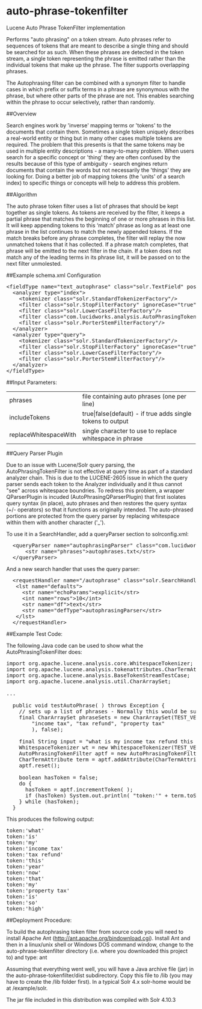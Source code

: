 auto-phrase-tokenfilter
=======================

Lucene Auto Phrase TokenFilter implementation


Performs "auto phrasing" on a token stream. Auto phrases refer to sequences of tokens that
are meant to describe a single thing and should be searched for as such. When these phrases
are detected in the token stream, a single token representing the phrase is emitted rather than
the individual tokens that make up the phrase. The filter supports overlapping phrases.

The Autophrasing filter can be combined with a synonym filter to handle cases in which prefix or
suffix terms in a phrase are synonymous with the phrase, but where other parts of the phrase are
not. This enables searching within the phrase to occur selectively, rather than randomly.

##Overview

Search engines work by 'inverse' mapping terms or 'tokens' to the documents that contain
them. Sometimes a single token uniquely describes a real-world entity or thing but in many
other cases multiple tokens are required.  The problem that this presents is that the same
tokens may be used in multiple entity descriptions - a many-to-many problem. When users
search for a specific concept or 'thing' they are often confused by the results because of
this type of ambiguity - search engines return documents that contain the words but not
necessarily the 'things' they are looking for. Doing a better job of mapping tokens (the 'units'
of a search index) to specific things or concepts will help to address this problem.

##Algorithm

The auto phrase token filter uses a list of phrases that should be kept together as single 
tokens. As tokens are received by the filter, it keeps a partial phrase that matches 
the beginning of one or more phrases in this list.  It will keep appending tokens to this 
‘match’ phrase as long as at least one phrase in the list continues to match the newly 
appended tokens. If the match breaks before any phrase completes, the filter will replay 
the now unmatched tokens that it has collected. If a phrase match completes, that phrase 
will be emitted to the next filter in the chain.  If a token does not match any of the 
leading terms in its phrase list, it will be passed on to the next filter unmolested.

##Example schema.xml Configuration
<pre>
&lt;fieldType name="text_autophrase" class="solr.TextField" positionIncrementGap="100">
  &lt;analyzer type="index">
    &lt;tokenizer class="solr.StandardTokenizerFactory"/>
    &lt;filter class="solr.StopFilterFactory" ignoreCase="true" words="stopwords.txt" enablePositionIncrements="true" />
    &lt;filter class="solr.LowerCaseFilterFactory"/>
    &lt;filter class="com.lucidworks.analysis.AutoPhrasingTokenFilterFactory" phrases="autophrases.txt" includeTokens="true" />
    &lt;filter class="solr.PorterStemFilterFactory"/>
  &lt;/analyzer>
  &lt;analyzer type="query">
    &lt;tokenizer class="solr.StandardTokenizerFactory"/>
    &lt;filter class="solr.StopFilterFactory" ignoreCase="true" words="stopwords.txt" enablePositionIncrements="true" />
    &lt;filter class="solr.LowerCaseFilterFactory"/>
    &lt;filter class="solr.PorterStemFilterFactory"/>
  &lt;/analyzer>
&lt;/fieldType>
</pre>

##Input Parameters:

<table>
 <tr><td>phrases</td><td>file containing auto phrases (one per line)</td><tr>
 <tr><td>includeTokens</td><td>true|false(default) - if true adds single tokens to output</td></tr>
 <tr><td>replaceWhitespaceWith</td><td>single character to use to replace whitespace in phrase</td></tr>
</table>

##Query Parser Plugin

Due to an issue with Lucene/Solr query parsing, the AutoPhrasingTokenFilter is not effective at query time as
part of a standard analyzer chain. This is due to the LUCENE-2605 issue in which the query parser sends each token
to the Analyzer individually and it thus cannot "see" across whitespace boundries. To redress this problem, a wrapper
QParserPlugin is incuded (AutoPhrasingQParserPlugin) that first isolates query syntax (in place), auto phrases and then 
restores the query syntax (+/- operators) so that it functions as originally intended. The auto-phrased portions are
protected from the query parser by replacing whitespace within them with another character ('_'). 

To use it in a SearchHandler, add a queryParser section to solrconfig.xml:

<pre>
  &lt;queryParser name="autophrasingParser" class="com.lucidworks.analysis.AutoPhrasingQParserPlugin" >
      &lt;str name="phrases">autophrases.txt&lt/str>
  &lt;/queryParser> 
</pre>

And a new search handler that uses the query parser:

<pre>
  &lt;requestHandler name="/autophrase" class="solr.SearchHandler">
   &lt;lst name="defaults">
     &lt;str name="echoParams">explicit&lt;/str>
     &lt;int name="rows">10&lt;/int>
     &lt;str name="df">text&lt;/str>
     &lt;str name="defType">autophrasingParser&lt;/str>
   &lt;/lst>
  &lt;/requestHandler>
</pre>

##Example Test Code:

The following Java code can be used to show what the AutoPhrasingTokenFilter does:

<pre>
import org.apache.lucene.analysis.core.WhitespaceTokenizer;
import org.apache.lucene.analysis.tokenattributes.CharTermAttribute;
import org.apache.lucene.analysis.BaseTokenStreamTestCase;
import org.apache.lucene.analysis.util.CharArraySet;

...

  public void testAutoPhrase( ) throws Exception {
    // sets up a list of phrases - Normally this would be supplied by AutoPhrasingTokenFilterFactory
    final CharArraySet phraseSets = new CharArraySet(TEST_VERSION_CURRENT, Arrays.asList(
        "income tax", "tax refund", "property tax"
        ), false);
    	 
    final String input = "what is my income tax refund this year now that my property tax is so high";
    WhitespaceTokenizer wt = new WhitespaceTokenizer(TEST_VERSION_CURRENT, new StringReader(input));
    AutoPhrasingTokenFilter aptf = new AutoPhrasingTokenFilter( TEST_VERSION_CURRENT, wt, phraseSets, false );
    CharTermAttribute term = aptf.addAttribute(CharTermAttribute.class);
    aptf.reset();

    boolean hasToken = false;
    do {
      hasToken = aptf.incrementToken( );
      if (hasToken) System.out.println( "token:'" + term.toString( ) + "'" );
    } while (hasToken);
  }
</pre>

This produces the following output:

<pre>
token:'what'
token:'is'
token:'my'
token:'income tax'
token:'tax refund'
token:'this'
token:'year'
token:'now'
token:'that'
token:'my'
token:'property tax'
token:'is'
token:'so'
token:'high'
</pre>

##Deployment Procedure:

To build the autophrasing token filter from source code you will need to install Apache Ant (http://ant.apache.org/bindownload.cgi). Install Ant and then in a linux/unix shell or Windows DOS command window, change to the auto-phrase-tokenfilter directory (i.e. where you downloaded this project to) and type: ant

Assuming that everything went well, you will have a Java archive file (jar) in the auto-phrase-tokenfilter/dist subdirectory. Copy this file to <solr-home>/lib (you may have to create the /lib folder first). In a typical Solr 4.x solr-home would be at /example/solr.

The jar file included in this distribution was compiled with Solr 4.10.3 